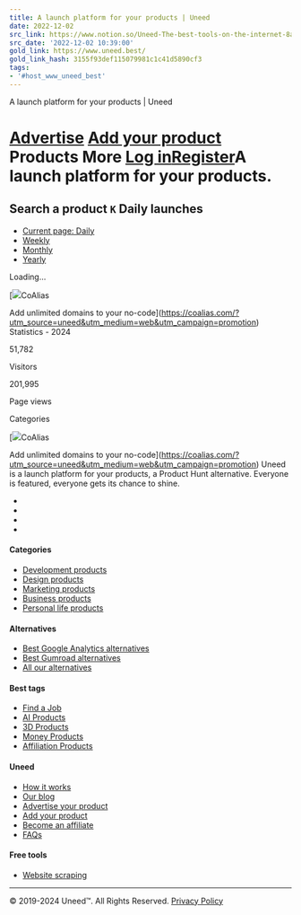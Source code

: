 ```yaml
---
title: A launch platform for your products | Uneed
date: 2022-12-02
src_link: https://www.notion.so/Uneed-The-best-tools-on-the-internet-8ab6ac17b0514a1299f6ad560ea66d4d
src_date: '2022-12-02 10:39:00'
gold_link: https://www.uneed.best/
gold_link_hash: 3155f93def115079981c1c41d5890cf3
tags:
- '#host_www_uneed_best'
---
```







A launch platform for your products | Uneed















































































 [Advertise](/promote-your-tool)  [Add your product](/submit-a-tool)  Products  More [Log in](/login)[Register](/signup)A launch platform for your products.
====================================

Search a product `K` Daily launches
--------------

* [Current page:  Daily](/)
* [Weekly](/weekly)
* [Monthly](/monthly)
* [Yearly](/yearly)

 Loading... 

[![](https://apcdouatoejrvwoqevfc.supabase.co/storage/v1/object/public/logos/logos/coalias.png?t=2024-02-28T13%3A24%3A31.482Z)CoAlias

Add unlimited domains to your no-code](https://coalias.com/?utm_source=uneed&utm_medium=web&utm_campaign=promotion) Statistics - 2024

51,782

 Visitors 

201,995

 Page views 

Categories

[![](https://apcdouatoejrvwoqevfc.supabase.co/storage/v1/object/public/logos/logos/coalias.png?t=2024-02-28T13%3A24%3A31.482Z)CoAlias

Add unlimited domains to your no-code](https://coalias.com/?utm_source=uneed&utm_medium=web&utm_campaign=promotion) Uneed is a launch platform for your products, a Product Hunt alternative. Everyone is featured, everyone gets its chance to shine. 

* 
* 
* 
* 
#### Categories

* [Development products](/categories/development)
* [Design products](/categories/design)
* [Marketing products](/categories/marketing)
* [Business products](/categories/business)
* [Personal life products](/categories/personal-life)
#### Alternatives

* [Best Google Analytics alternatives](/blog/the-best-google-analytics-alternatives)
* [Best Gumroad alternatives](/blog/the-best-alternatives-to-gumroad)
* [All our alternatives](/alternatives)
#### Best tags

* [Find a Job](/tags/jobs)
* [AI Products](/tags/ai)
* [3D Products](/tags/3d)
* [Money Products](/tags/money)
* [Affiliation Products](/tags/affiliation)
#### Uneed

* [How it works](/how-it-works)
* [Our blog](/blog)
* [Advertise your product](/promote-your-tool)
* [Add your product](/submit-a-tool)
* [Become an affiliate](/affiliates)
* [FAQs](/faqs)
#### Free tools

* [Website scraping](/free-tools/website-scraping)


---

 © 2019-2024 Uneed™. All Rights Reserved. [Privacy Policy](/privacy-policy)